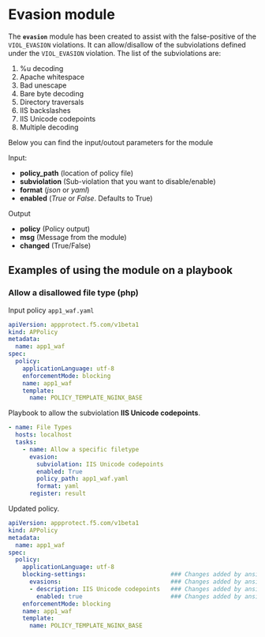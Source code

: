 # Evasion module

The **`evasion`** module has been created to assist with the false-positive of the `VIOL_EVASION` violations. It can allow/disallow of the subviolations defined under the `VIOL_EVASION` violation. The list of the subviolations are:

1. %u decoding
1. Apache whitespace
1. Bad unescape
1. Bare byte decoding
1. Directory traversals
1. IIS backslashes
1. IIS Unicode codepoints
1. Multiple decoding


Below you can find the input/outout parameters for the module

Input:
- **policy_path** (location of policy file)
- **subviolation** (Sub-violation that you want to disable/enable)
- **format** (*json* or *yaml*)
- **enabled** (*True* or *False*. Defaults to True)

Output
- **policy** (Policy output)
- **msg** (Message from the module)
- **changed** (True/False)

## Examples of using the module on a playbook

### Allow a disallowed file type (php)
  Input policy `app1_waf.yaml`
  ```yaml
  apiVersion: appprotect.f5.com/v1beta1
  kind: APPolicy
  metadata:
    name: app1_waf
  spec:
    policy:
      applicationLanguage: utf-8
      enforcementMode: blocking
      name: app1_waf
      template:
        name: POLICY_TEMPLATE_NGINX_BASE
  ```


  Playbook to allow the subviolation **IIS Unicode codepoints**.
  ```yaml
  - name: File Types
    hosts: localhost
    tasks:
      - name: Allow a specific filetype
        evasion:
          subviolation: IIS Unicode codepoints
          enabled: True
          policy_path: app1_waf.yaml
          format: yaml
        register: result
  ```

  Updated policy.
  ```yaml
  apiVersion: appprotect.f5.com/v1beta1
  kind: APPolicy
  metadata:
    name: app1_waf
  spec:
    policy:
      applicationLanguage: utf-8
      blocking-settings:                        ### Changes added by ansible module
        evasions:                               ### Changes added by ansible module
        - description: IIS Unicode codepoints   ### Changes added by ansible module
          enabled: true                         ### Changes added by ansible module
      enforcementMode: blocking
      name: app1_waf
      template:
        name: POLICY_TEMPLATE_NGINX_BASE
  ```
